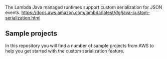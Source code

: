 The Lambda Java managed runtimes support custom serialization for JSON events.
https://docs.aws.amazon.com/lambda/latest/dg/java-custom-serialization.html

## Sample projects 
In this repository you will find a number of sample projects from AWS to help you get started with the custom serialization feature.
